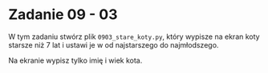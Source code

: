# Zadanie 09 - 03

W tym zadaniu stwórz plik `0903_stare_koty.py`, który wypisze na ekran koty starsze niż 7 lat i ustawi je w od najstarszego do najmłodszego.

Na ekranie wypisz tylko imię i wiek kota.